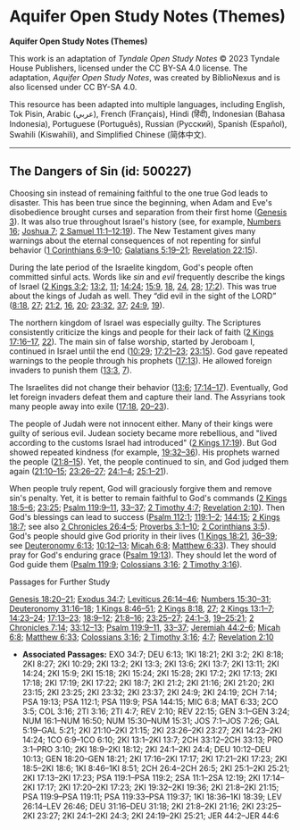 # Aquifer Open Study Notes (Themes)

**Aquifer Open Study Notes (Themes)**

This work is an adaptation of *Tyndale Open Study Notes* © 2023 Tyndale House Publishers, licensed under the CC BY\-SA 4\.0 license. The adaptation, *Aquifer Open Study Notes*, was created by BiblioNexus and is also licensed under CC BY\-SA 4\.0\.

This resource has been adapted into multiple languages, including English, Tok Pisin, Arabic (عربي), French (Français), Hindi (हिंदी), Indonesian (Bahasa Indonesia), Portuguese (Português), Russian (Русский), Spanish (Español), Swahili (Kiswahili), and Simplified Chinese (简体中文).



--------------------------------

## The Dangers of Sin (id: 500227)

Choosing sin instead of remaining faithful to the one true God leads to disaster. This has been true since the beginning, when Adam and Eve's disobedience brought curses and separation from their first home ([Genesis 3](https://ref.ly/Gen3:1-Gen3:24)). It was also true throughout Israel's history (see, for example, [Numbers 16](https://ref.ly/Num16:1-Num16:50); [Joshua 7](https://ref.ly/Josh7:1-Josh7:26); [2 Samuel 11:1–12:19](https://ref.ly/2Sam11:1-2Sam12:19)). The New Testament gives many warnings about the eternal consequences of not repenting for sinful behavior ([1 Corinthians 6:9–10](https://ref.ly/1Cor6:9-1Cor6:10); [Galatians 5:19–21](https://ref.ly/Gal5:19-Gal5:21); [Revelation 22:15](https://ref.ly/Rev22:15)).

During the late period of the Israelite kingdom, God's people often committed sinful acts. Words like *sin* and *evil* frequently describe the kings of Israel ([2 Kings 3:2](https://ref.ly/2Kgs3:2); [13:2](https://ref.ly/2Kgs13:2), [11](https://ref.ly/2Kgs13:11); [14:24](https://ref.ly/2Kgs14:24); [15:9](https://ref.ly/2Kgs15:9), [18](https://ref.ly/2Kgs15:18), [24](https://ref.ly/2Kgs15:24), [28](https://ref.ly/2Kgs15:28); [17:2](https://ref.ly/2Kgs17:2)). This was true about the kings of Judah as well. They “did evil in the sight of the LORD” ([8:18](https://ref.ly/2Kgs8:18), [27](https://ref.ly/2Kgs8:27); [21:2](https://ref.ly/2Kgs21:2), [16](https://ref.ly/2Kgs21:16), [20](https://ref.ly/2Kgs21:20); [23:32](https://ref.ly/2Kgs23:32), [37](https://ref.ly/2Kgs23:37); [24:9](https://ref.ly/2Kgs24:9), [19](https://ref.ly/2Kgs24:19)). 

The northern kingdom of Israel was especially guilty. The Scriptures consistently criticize the kings and people for their lack of faith ([2 Kings 17:16–17](https://ref.ly/2Kgs17:16-2Kgs17:17), [22](https://ref.ly/2Kgs17:22)). The main sin of false worship, started by Jeroboam I, continued in Israel until the end ([10:29](https://ref.ly/2Kgs10:29); [17:21–23](https://ref.ly/2Kgs17:21-2Kgs17:23); [23:15](https://ref.ly/2Kgs23:15)). God gave repeated warnings to the people through his prophets ([17:13](https://ref.ly/2Kgs17:13)). He allowed foreign invaders to punish them ([13:3](https://ref.ly/2Kgs13:3), [7](https://ref.ly/2Kgs13:7)). 

The Israelites did not change their behavior ([13:6](https://ref.ly/2Kgs13:6); [17:14–17](https://ref.ly/2Kgs17:14-2Kgs17:17)). Eventually, God let foreign invaders defeat them and capture their land. The Assyrians took many people away into exile ([17:18](https://ref.ly/2Kgs17:18), [20–23](https://ref.ly/2Kgs17:20-2Kgs17:23)).

The people of Judah were not innocent either. Many of their kings were guilty of serious evil. Judean society became more rebellious, and "lived according to the customs Israel had introduced" ([2 Kings 17:19](https://ref.ly/2Kgs17:19)). But God showed repeated kindness (for example, [19:32–36](https://ref.ly/2Kgs19:32-2Kgs19:36)). His prophets warned the people ([21:8–15](https://ref.ly/2Kgs21:8-2Kgs21:15)). Yet, the people continued to sin, and God judged them again ([21:10–15](https://ref.ly/2Kgs21:10-2Kgs21:15); [23:26–27](https://ref.ly/2Kgs23:26-2Kgs23:27); [24:1–4](https://ref.ly/2Kgs24:1-2Kgs24:4); [25:1–21](https://ref.ly/2Kgs25:1-2Kgs25:21)).

When people truly repent, God will graciously forgive them and remove sin's penalty. Yet, it is better to remain faithful to God's commands ([2 Kings 18:5–6](https://ref.ly/2Kgs18:5-2Kgs18:6); [23:25](https://ref.ly/2Kgs23:25); [Psalm 119:9–11](https://ref.ly/Ps119:9-Ps119:11), [33–37](https://ref.ly/Ps119:33-Ps119:37); [2 Timothy 4:7](https://ref.ly/2Tim4:7); [Revelation 2:10](https://ref.ly/Rev2:10)). Then God's blessings can lead to success ([Psalm 112:1](https://ref.ly/Ps112:1); [119:1–2](https://ref.ly/Ps119:1-Ps119:2); [144:15](https://ref.ly/Ps144:15); [2 Kings 18:7](https://ref.ly/2Kgs18:7); see also [2 Chronicles 26:4–5](https://ref.ly/2Chr26:4-2Chr26:5); [Proverbs 3:1–10](https://ref.ly/Prov3:1-Prov3:10); [2 Corinthians 3:5](https://ref.ly/2Cor3:5)). God's people should give God priority in their lives ([1 Kings 18:21](https://ref.ly/1Kgs18:21), [36–39](https://ref.ly/1Kgs18:36-1Kgs18:39); see [Deuteronomy 6:13](https://ref.ly/Deut6:13); [10:12–13](https://ref.ly/Deut10:12-Deut10:13); [Micah 6:8](https://ref.ly/Mic6:8); [Matthew 6:33](https://ref.ly/Matt6:33)). They should pray for God's enduring grace ([Psalm 19:13](https://ref.ly/Ps19:13)). They should let the word of God guide them ([Psalm 119:9](https://ref.ly/Ps119:9); [Colossians 3:16](https://ref.ly/Col3:16); [2 Timothy 3:16](https://ref.ly/2Tim3:16)).

Passages for Further Study

[Genesis 18:20–21](https://ref.ly/Gen18:20-Gen18:21); [Exodus 34:7](https://ref.ly/Exod34:7); [Leviticus 26:14–46](https://ref.ly/Lev26:14-Lev26:46); [Numbers 15:30–31](https://ref.ly/Num15:30-Num15:31); [Deuteronomy 31:16–18](https://ref.ly/Deut31:16-Deut31:18); [1 Kings 8:46–51](https://ref.ly/1Kgs8:46-1Kgs8:51); [2 Kings 8:18](https://ref.ly/2Kgs8:18), [27](https://ref.ly/2Kgs8:27); [2 Kings 13:1–7](https://ref.ly/2Kgs13:1-2Kgs13:7); [14:23–24](https://ref.ly/2Kgs14:23-2Kgs14:24); [17:13–23](https://ref.ly/2Kgs17:13-2Kgs17:23); [18:9–12](https://ref.ly/2Kgs18:9-2Kgs18:12); [21:8–16](https://ref.ly/2Kgs21:8-2Kgs21:16); [23:25–27](https://ref.ly/2Kgs23:25-2Kgs23:27); [24:1–3](https://ref.ly/2Kgs24:1-2Kgs24:3), [19–25:21](https://ref.ly/2Kgs24:19-2Kgs25:21); [2 Chronicles 7:14](https://ref.ly/2Chr7:14); [33:12–13](https://ref.ly/2Chr33:12-2Chr33:13); [Psalm 119:9–11](https://ref.ly/Ps119:9-Ps119:11), [33–37](https://ref.ly/Ps119:33-Ps119:37); [Jeremiah 44:2–6](https://ref.ly/Jer44:2-Jer44:6); [Micah 6:8](https://ref.ly/Mic6:8); [Matthew 6:33](https://ref.ly/Matt6:33); [Colossians 3:16](https://ref.ly/Col3:16); [2 Timothy 3:16](https://ref.ly/2Tim3:16); [4:7](https://ref.ly/2Tim4:7); [Revelation 2:10](https://ref.ly/Rev2:10)

* **Associated Passages:** EXO 34:7; DEU 6:13; 1KI 18:21; 2KI 3:2; 2KI 8:18; 2KI 8:27; 2KI 10:29; 2KI 13:2; 2KI 13:3; 2KI 13:6; 2KI 13:7; 2KI 13:11; 2KI 14:24; 2KI 15:9; 2KI 15:18; 2KI 15:24; 2KI 15:28; 2KI 17:2; 2KI 17:13; 2KI 17:18; 2KI 17:19; 2KI 17:22; 2KI 18:7; 2KI 21:2; 2KI 21:16; 2KI 21:20; 2KI 23:15; 2KI 23:25; 2KI 23:32; 2KI 23:37; 2KI 24:9; 2KI 24:19; 2CH 7:14; PSA 19:13; PSA 112:1; PSA 119:9; PSA 144:15; MIC 6:8; MAT 6:33; 2CO 3:5; COL 3:16; 2TI 3:16; 2TI 4:7; REV 2:10; REV 22:15; GEN 3:1–GEN 3:24; NUM 16:1–NUM 16:50; NUM 15:30–NUM 15:31; JOS 7:1–JOS 7:26; GAL 5:19–GAL 5:21; 2KI 21:10–2KI 21:15; 2KI 23:26–2KI 23:27; 2KI 14:23–2KI 14:24; 1CO 6:9–1CO 6:10; 2KI 13:1–2KI 13:7; 2CH 33:12–2CH 33:13; PRO 3:1–PRO 3:10; 2KI 18:9–2KI 18:12; 2KI 24:1–2KI 24:4; DEU 10:12–DEU 10:13; GEN 18:20–GEN 18:21; 2KI 17:16–2KI 17:17; 2KI 17:21–2KI 17:23; 2KI 18:5–2KI 18:6; 1KI 8:46–1KI 8:51; 2CH 26:4–2CH 26:5; 2KI 25:1–2KI 25:21; 2KI 17:13–2KI 17:23; PSA 119:1–PSA 119:2; 2SA 11:1–2SA 12:19; 2KI 17:14–2KI 17:17; 2KI 17:20–2KI 17:23; 2KI 19:32–2KI 19:36; 2KI 21:8–2KI 21:15; PSA 119:9–PSA 119:11; PSA 119:33–PSA 119:37; 1KI 18:36–1KI 18:39; LEV 26:14–LEV 26:46; DEU 31:16–DEU 31:18; 2KI 21:8–2KI 21:16; 2KI 23:25–2KI 23:27; 2KI 24:1–2KI 24:3; 2KI 24:19–2KI 25:21; JER 44:2–JER 44:6

